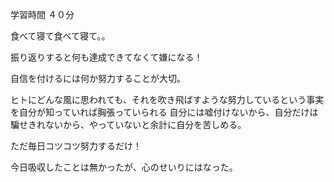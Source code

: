 学習時間
４０分

食べて寝て食べて寝て。。

振り返りすると何も達成できてなくて嫌になる！

自信を付けるには何か努力することが大切。

ヒトにどんな風に思われても、それを吹き飛ばすような努力しているという事実を自分が知っていれば胸張っていられる
自分には嘘付けないから、自分だけは騙せきれないから、やっていないと余計に自分を苦しめる。

ただ毎日コツコツ努力するだけ！

今日吸収したことは無かったが、心のせいりにはなった。
